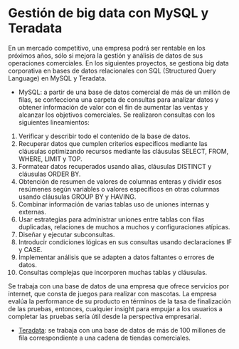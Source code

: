 # Gestión de big data con MySQL y Teradata
En un mercado competitivo, una empresa podrá ser rentable en los próximos años, sólo si mejora la gestión y análisis de datos de sus operaciones comerciales. 
En los siguientes proyectos, se gestiona big data corporativa en bases de datos relacionales con SQL (Structured Query Language) en MySQL y Teradata. 

-  MySQL: a partir de una base de datos comercial de más de un millón de filas, se confecciona una carpeta de consultas para analizar datos y obtener información de valor con el fin de aumentar las ventas y alcanzar los objetivos comerciales. Se realizaron consultas con los siguientes lineamientos:
1. Verificar y describir todo el contenido de la base de datos.
2. Recuperar datos que cumplen criterios específicos mediante las cláusulas optimizando recursos mediante las cláusulas SELECT, FROM, WHERE, LIMIT y TOP.
3. Formatear datos recuperados usando alias, cláusulas DISTINCT y cláusulas ORDER BY.
4. Obtención de resumen de valores de columnas enteras y dividir esos resúmenes según variables o valores específicos en otras columnas usando cláusulas GROUP BY y HAVING.
5. Combinar información de varias tablas uso de uniones internas y externas.
6. Usar estrategias para administrar uniones entre tablas con filas duplicadas, relaciones de muchos a muchos y configuraciones atípicas.
7. Diseñar y ejecutar subconsultas.
8. Introducir condiciones lógicas en sus consultas usando declaraciones IF y CASE.
9. Implementar análisis que se adapten a datos faltantes o errores de datos.
10. Consultas complejas que incorporen muchas tablas y cláusulas.

Se trabaja con una base de datos de una empresa que ofrece servicios por internet, que consta de juegos para realizar con mascotas. La empresa evalúa la performance de su producto en términos de la tasa de finalización de las pruebas, entonces, cualquier insight para empujar a los usuarios a completar las pruebas sería útil desde la perspectiva empresarial.

-  [Teradata](https://vanefigueroa.github.io): se trabaja con una base de datos de más de 100 millones de fila correspondiente a una cadena de tiendas comerciales.


